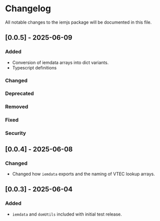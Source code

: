 # Changelog

All notable changes to the iemjs package will be documented in this file.

## [0.0.5] - 2025-06-09

### Added

- Conversion of iemdata arrays into dict variants.
- Typescript definitions

### Changed

### Deprecated

### Removed

### Fixed

### Security

## [0.0.4] - 2025-06-08

### Changed

- Changed how `iemdata` exports and the naming of VTEC lookup arrays.

## [0.0.3] - 2025-06-04

### Added

- `iemdata` and `domUtils` included with initial test release.
